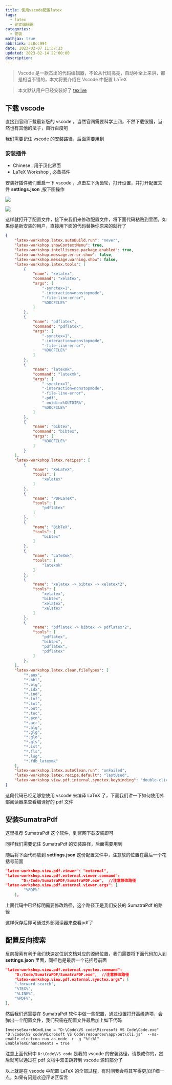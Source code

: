 ```yaml
---
title: 使用vscode配置latex
tags:
  - latex
  - 论文编辑器
categories:
  - 安装
mathjax: true
abbrlink: ac8cc994
date: 2023-02-07 11:37:23
updated: 2023-02-14 22:00:00
description:
---
```

> Vscode 是一款杰出的代码编辑器，不论从代码高亮，自动补全上来讲，都是相当不错的，本文将要介绍在 Vscode 中配置 LaTeX

> 本文默认用户已经安装好了 [texlive](http://ravanla.github.io/posts/ac8cc9fe.html)

## 下载 vscode

直接到官网下载最新版的 vscode ，当然官网需要科学上网，不然下载很慢，当然也有其他的法子，自行百度吧

我们需要记住 vscode 的安装路径，后面需要用到

### 安装插件

-   Chinese , 用于汉化界面
-   LaTeX Workshop , 必备插件

安装好插件我们重启一下 vscode ，点击左下角齿轮，打开设置，并打开配置文件 **settings.json** ,按下图操作

![](https://ljguo-1308058910.cos.ap-nanjing.myqcloud.com//img/1.png)

![](https://ljguo-1308058910.cos.ap-nanjing.myqcloud.com//img/2.png)

这样就打开了配置文件，接下来我们来修改配置文件，将下面代码粘贴到里面，如果你是新安装的用户，直接用下面的代码替换你原来的就行了

```json
{
    "latex-workshop.latex.autoBuild.run": "never",
    "latex-workshop.showContextMenu": true,
    "latex-workshop.intellisense.package.enabled": true,
    "latex-workshop.message.error.show": false,
    "latex-workshop.message.warning.show": false,
    "latex-workshop.latex.tools": [
        {
            "name": "xelatex",
            "command": "xelatex",
            "args": [
                "-synctex=1",
                "-interaction=nonstopmode",
                "-file-line-error",
                "%DOCFILE%"
            ]
        },
        {
            "name": "pdflatex",
            "command": "pdflatex",
            "args": [
                "-synctex=1",
                "-interaction=nonstopmode",
                "-file-line-error",
                "%DOCFILE%"
            ]
        },
        {
            "name": "latexmk",
            "command": "latexmk",
            "args": [
                "-synctex=1",
                "-interaction=nonstopmode",
                "-file-line-error",
                "-pdf",
                "-outdir=%OUTDIR%",
                "%DOCFILE%"
            ]
        },
        {
            "name": "bibtex",
            "command": "bibtex",
            "args": [
                "%DOCFILE%"
            ]
        }
    ],
    "latex-workshop.latex.recipes": [
        {
            "name": "XeLaTeX",
            "tools": [
                "xelatex"
            ]
        },
        {
            "name": "PDFLaTeX",
            "tools": [
                "pdflatex"
            ]
        },
        {
            "name": "BibTeX",
            "tools": [
                "bibtex"
            ]
        },
        {
            "name": "LaTeXmk",
            "tools": [
                "latexmk"
            ]
        },
        {
            "name": "xelatex -> bibtex -> xelatex*2",
            "tools": [
                "xelatex",
                "bibtex",
                "xelatex",
                "xelatex"
            ]
        },
        {
            "name": "pdflatex -> bibtex -> pdflatex*2",
            "tools": [
                "pdflatex",
                "bibtex",
                "pdflatex",
                "pdflatex"
            ]
        },
    ],
    "latex-workshop.latex.clean.fileTypes": [
        "*.aux",
        "*.bbl",
        "*.blg",
        "*.idx",
        "*.ind",
        "*.lof",
        "*.lot",
        "*.out",
        "*.toc",
        "*.acn",
        "*.acr",
        "*.alg",
        "*.glg",
        "*.glo",
        "*.gls",
        "*.ist",
        "*.fls",
        "*.log",
        "*.fdb_latexmk"
    ],
    "latex-workshop.latex.autoClean.run": "onFailed",
    "latex-workshop.latex.recipe.default": "lastUsed",
    "latex-workshop.view.pdf.internal.synctex.keybinding": "double-click",
}
```


这段代码已经足够您使用 vscode 来编译 LaTeX 了，下面我们讲一下如何使用外部阅读器来查看编译好的 pdf 文件

## 安装SumatraPdf

这里推荐 SumatraPdf 这个软件，到官网下载安装即可

同样我们需要记住 SumatraPdf 的安装路径，后面需要用到

随后将下面代码放到 **settings.json** 这份配置文件中，注意放的位置在最后一个花括号前面

```json
"latex-workshop.view.pdf.viewer": "external",
"latex-workshop.view.pdf.external.viewer.command":
       "D:/Code/SumatraPDF/SumatraPDF.exe",  //注意修改路径
"latex-workshop.view.pdf.external.viewer.args": [
        "%PDF%"
    ],
```

上面代码中已经标明需要修改路径，这个路径正是我们安装的 SumatraPdf 的路径

这样保存后即可通过外部阅读器来查看pdf了

## 配置反向搜索

反向搜索有利于我们快速定位到文档对应的源码位置，我们需要将下面代码加入到 **settings.json** 里面，同样也是最后一个花括号前面

```json
"latex-workshop.view.pdf.external.synctex.command":
    "D:/Code/SumatraPDF/SumatraPDF.exe",  //注意修改路径
    "latex-workshop.view.pdf.external.synctex.args": [
    "-forward-search",
    "%TEX%",
    "%LINE%",
    "%PDF%",
],
```

然后我们还需要在 SumatraPdf 软件中做一些配置，通过设置打开高级选项，会弹出一个配置文件，我们只需在配置文件最后加上如下代码

```
InverseSearchCmdLine = "D:\Code\VS code\Microsoft VS Code\Code.exe" "D:\Code\VS code\Microsoft VS Code\resources\app\out\cli.js"  --ms-enable-electron-run-as-node -r -g "%f:%l"
EnableTeXEnhancements = true
```

注意上面代码中 `D:\Code\VS code` 是我的 vscode 的安装路径，请换成你的，然后就可以通过在 pdf 文档中双击跳转到 vscode 源码部分了

以上就是在 vscode 中配置 LaTeX 的全部过程，有时间我会将其写得更加详细一点，如果有问题欢迎评论区留言